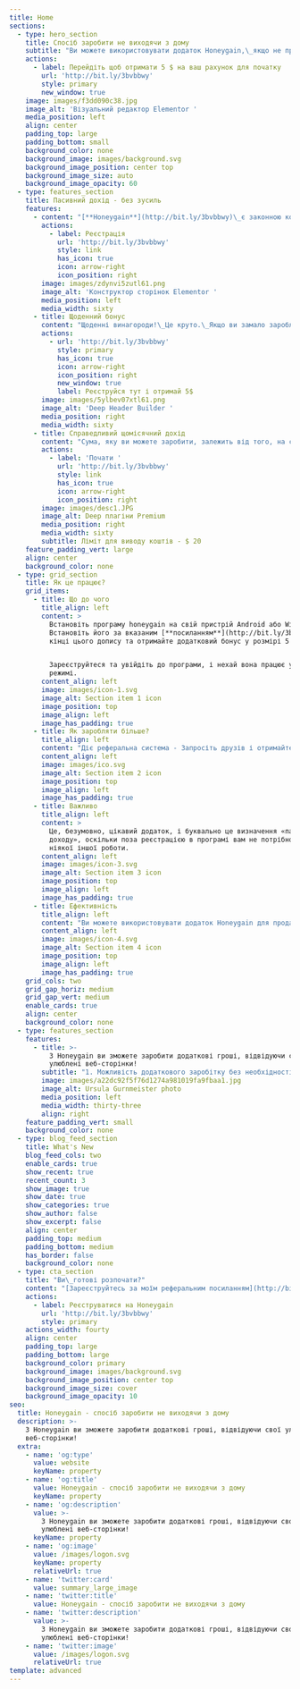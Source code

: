 ```yaml
---
title: Home
sections:
  - type: hero_section
    title: Спосіб заробити не виходячи з дому
    subtitle: "Ви можете використовувати додаток Honeygain,\_якщо не проти поділитися своїми інтернетом у фоновому режимі вашого пристрою. Ви навіть не повинні помічати, що Honeygain працює.\_Встановіть програму honeygain на свій пристрій Android або Windows."
    actions:
      - label: Перейдіть щоб отримати 5 $ на ваш рахунок для початку
        url: 'http://bit.ly/3bvbbwy'
        style: primary
        new_window: true
    image: images/f3dd090c38.jpg
    image_alt: 'Візуальний редактор Elementor '
    media_position: left
    align: center
    padding_top: large
    padding_bottom: small
    background_color: none
    background_image: images/background.svg
    background_image_position: center top
    background_image_size: auto
    background_image_opacity: 60
  - type: features_section
    title: Пасивний дохід - без зусиль
    features:
      - content: "[**Honeygain**](http://bit.ly/3bvbbwy)\_є законною компанією і буде платити вам за обмін даними.\_Додаток - це міжнародний додаток, який працює на всіх пристроях Windows, Mac IOS та Android.\_... Я б\_**не** рекомендував використовувати цю програму, якщо ви щомісяця користуєтеся обмеженим тарифним планом.\_\n\nHoneygain не буде зберігати будь-яку вашу особисту інформацію, що зберігається на їх серверах.\_Отже, вам не потрібно турбуватися про свою безпеку та конфіденційність\n\nВстановіть його за вказаним посиланням у кінці цього допису та отримайте додатковий бонус у розмірі 5 доларів.\n"
        actions:
          - label: Реєстрація
            url: 'http://bit.ly/3bvbbwy'
            style: link
            has_icon: true
            icon: arrow-right
            icon_position: right
        image: images/zdynvi5zutl61.png
        image_alt: 'Конструктор сторінок Elementor '
        media_position: left
        media_width: sixty
      - title: Щоденний бонус
        content: "Щоденні винагороди!\_Це круто.\_Якщо ви замало заробляєте, тепер, принаймні, у вас є плюс до заробітку.\_Настільки ж просто, як увійти в систему щодня і через кілька секунд з’явиться такий знак:\n![](https://preview--wone-75f84.stackbit.dev/images/44fc82e9644280bd95c28bf365f72290db316388c0ddb23f2f1f720117513c04.jpeg)\n\nПісля того, як ми натиснемо, з’явиться більший плакат, подібний до цього що зправа:\n\n\\*\\*\\*\n\nЗвичайно, кілька речей можуть вплинути на ваш заробіток, і це може бути:\n\n*   Наскільки швидкий ваш Інтернет\n\n*   Скільки пристроїв ви підключили\n\n*   З якої країни ви використовуєте цей додаток\n"
        actions:
          - url: 'http://bit.ly/3bvbbwy'
            style: primary
            has_icon: true
            icon: arrow-right
            icon_position: right
            new_window: true
            label: Реєструйся тут і отримай 5$
        image: images/5ylbev07xtl61.png
        image_alt: 'Deep Header Builder '
        media_position: right
        media_width: sixty
      - title: Справедливий щомісячний дохід
        content: "Сума, яку ви можете заробити, залежить від того, на скільки пристроїв у вас встановлена ​​програма та скільки у вас невикористаних даних.\n\nВи заробляєте кредити за кожен принесений КБ даних, і, зібравши достатньо кредитів, ви можете конвертувати їх у готівку.\n\nHoneygain має онлайн-калькулятор для оцінки ваших заробітків.\_Вони оцінюють ваш приблизний заробіток, виходячи з того, скільки годин ви працюєте, і чим довше у вас це буде, тим більше ви заробите.\n\nВони стверджують, що якщо ви запускаєте Honeygain 24 години на добу, а це 720 годин на місяць, ви можете заробляти\_**50 доларів на місяць.**\n\nЦе справедливий щомісячний дохід лише для того, щоб дозволити програмі працювати у фоновому режимі.\n"
        actions:
          - label: 'Почати '
            url: 'http://bit.ly/3bvbbwy'
            style: link
            has_icon: true
            icon: arrow-right
            icon_position: right
        image: images/desc1.JPG
        image_alt: Deep плагіни Premium
        media_position: right
        media_width: sixty
        subtitle: Ліміт для виводу коштів - $ 20
    feature_padding_vert: large
    align: center
    background_color: none
  - type: grid_section
    title: Як це працює?
    grid_items:
      - title: Що до чого
        title_align: left
        content: >
          Встановіть програму honeygain на свій пристрій Android або Windows.
          Встановіть його за вказаним [**посиланням**](http://bit.ly/3bvbbwy) у
          кінці цього допису та отримайте додатковий бонус у розмірі 5 доларів.


          Зареєструйтеся та увійдіть до програми, і нехай вона працює у фоновому
          режимі.
        content_align: left
        image: images/icon-1.svg
        image_alt: Section item 1 icon
        image_position: top
        image_align: left
        image_has_padding: true
      - title: Як заробляти більше?
        title_align: left
        content: "Діє реферальна система - Запросіть друзів і отримайте **10%**\n\nМінімальна сума, на яку ви можете подати запит і отримати\_**виплату, становить 20 доларів США.**\n\nВ даний час доступні два способи виплат -\_**PayPal та Bitcoin.**\n"
        content_align: left
        image: images/ico.svg
        image_alt: Section item 2 icon
        image_position: top
        image_align: left
        image_has_padding: true
      - title: Важливо
        title_align: left
        content: >
          Це, безумовно, цікавий додаток, і буквально це визначення «пасивного
          доходу», оскільки поза реєстрацією в програмі вам не потрібно робити
          ніякої іншої роботи.
        content_align: left
        image: images/icon-3.svg
        image_alt: Section item 3 icon
        image_position: top
        image_align: left
        image_has_padding: true
      - title: Ефективність
        title_align: left
        content: "Ви можете використовувати додаток Honeygain для продажу своїх невикористаних мобільних даних.\_Процес заробітку полягає в тому, що ви повинні продати свої мобільні дані, якими ви ще не користувались.\n"
        content_align: left
        image: images/icon-4.svg
        image_alt: Section item 4 icon
        image_position: top
        image_align: left
        image_has_padding: true
    grid_cols: two
    grid_gap_horiz: medium
    grid_gap_vert: medium
    enable_cards: true
    align: center
    background_color: none
  - type: features_section
    features:
      - title: >-
          З Honeygain ви зможете заробити додаткові гроші, відвідуючи свої
          улюблені веб-сторінки!
        subtitle: "1. Можливість додаткового заробітку без необхідності виконання конкретних завдань. 2. Не передбачає додаткових витрат.\_ \_ \_ \_ \_ \_ \_ 3. Чуйний інтерфейс."
        image: images/a22dc92f5f76d1274a981019fa9fbaa1.jpg
        image_alt: Ursula Gurnmeister photo
        media_position: left
        media_width: thirty-three
        align: right
    feature_padding_vert: small
    background_color: none
  - type: blog_feed_section
    title: What's New
    blog_feed_cols: two
    enable_cards: true
    show_recent: true
    recent_count: 3
    show_image: true
    show_date: true
    show_categories: true
    show_author: false
    show_excerpt: false
    align: center
    padding_top: medium
    padding_bottom: medium
    has_border: false
    background_color: none
  - type: cta_section
    title: "Ви\_готові розпочати?"
    content: "[Зареєструйтесь за моїм реферальним посиланням](http://bit.ly/3bvbbwy) щоб отримати\_5 $ на ваш рахунок.\n"
    actions:
      - label: Реєструватися на Honeygain
        url: 'http://bit.ly/3bvbbwy'
        style: primary
    actions_width: fourty
    align: center
    padding_top: large
    padding_bottom: large
    background_color: primary
    background_image: images/background.svg
    background_image_position: center top
    background_image_size: cover
    background_image_opacity: 10
seo:
  title: Honeygain - спосіб заробити не виходячи з дому
  description: >-
    З Honeygain ви зможете заробити додаткові гроші, відвідуючи свої улюблені
    веб-сторінки!
  extra:
    - name: 'og:type'
      value: website
      keyName: property
    - name: 'og:title'
      value: Honeygain - спосіб заробити не виходячи з дому
      keyName: property
    - name: 'og:description'
      value: >-
        З Honeygain ви зможете заробити додаткові гроші, відвідуючи свої
        улюблені веб-сторінки!
      keyName: property
    - name: 'og:image'
      value: /images/logon.svg
      keyName: property
      relativeUrl: true
    - name: 'twitter:card'
      value: summary_large_image
    - name: 'twitter:title'
      value: Honeygain - спосіб заробити не виходячи з дому
    - name: 'twitter:description'
      value: >-
        З Honeygain ви зможете заробити додаткові гроші, відвідуючи свої
        улюблені веб-сторінки!
    - name: 'twitter:image'
      value: /images/logon.svg
      relativeUrl: true
template: advanced
---
```

